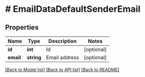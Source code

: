 # # EmailDataDefaultSenderEmail

## Properties

Name | Type | Description | Notes
------------ | ------------- | ------------- | -------------
**id** | **int** | Id | [optional]
**email** | **string** | Email address | [optional]

[[Back to Model list]](../../README.md#models) [[Back to API list]](../../README.md#endpoints) [[Back to README]](../../README.md)
